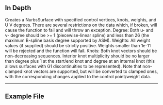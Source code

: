 <!--- Autodesk.DesignScript.Geometry.NurbsSurface.ByControlPointsWeightsKnots --->
<!--- 2SAWXHRQ333U2VRTKOVHZ2L5U6OPIQ2DHLI3MRGJWLXPMDUKVQZA --->
## In Depth
Creates a NurbsSurface with specified control vertices, knots, weights, and U V degrees. There are several restrictions on the data which, if broken, will cause the function to fail and will throw an exception. Degree: Both u- and v- degree should be >= 1 (piecewise-linear spline) and less than 26 (the maximum B-spline basis degree supported by ASM). Weights: All weight values (if supplied) should be strictly positive. Weights smaller than 1e-11 will be rejected and the function will fail. Knots: Both knot vectors should be non-decreasing sequences. Interior knot multiplicity should be no larger than degree plus 1 at the start/end knot and degree at an internal knot (this allows surfaces with G1 discontinuities to be represented). Note that non-clamped knot vectors are supported, but will be converted to clamped ones, with the corresponding changes applied to the control point/weight data.
___
## Example File



